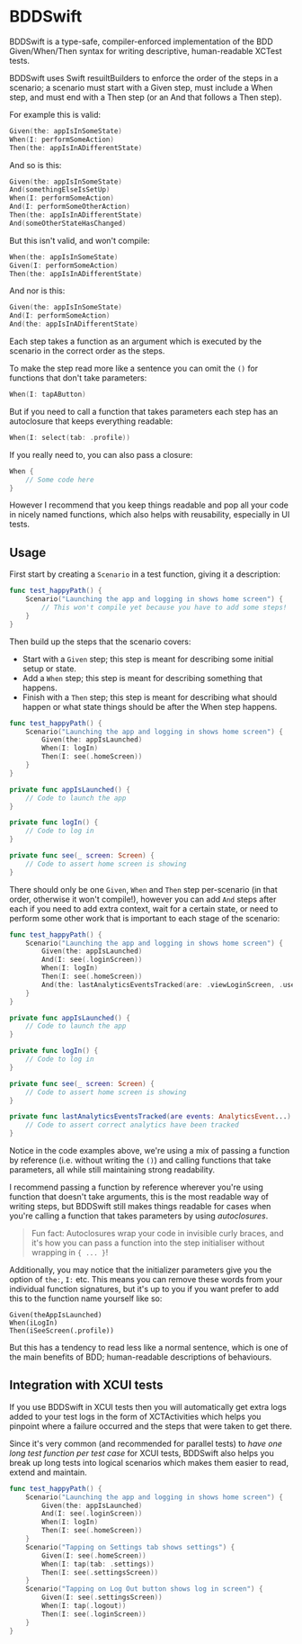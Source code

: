 # BDDSwift

BDDSwift is a type-safe, compiler-enforced implementation of the BDD Given/When/Then syntax for writing descriptive, 
human-readable XCTest tests.

BDDSwift uses Swift resuiltBuilders to enforce the order of the steps in a scenario; a scenario must start with a Given step, 
must include a When step, and must end with a Then step (or an And that follows a Then step).

For example this is valid:

```swift
Given(the: appIsInSomeState)
When(I: performSomeAction)
Then(the: appIsInADifferentState)
``` 

And so is this:

```swift
Given(the: appIsInSomeState)
And(somethingElseIsSetUp)
When(I: performSomeAction)
And(I: performSomeOtherAction)
Then(the: appIsInADifferentState)
And(someOtherStateHasChanged)
```

But this isn't valid, and won't compile:

```swift
When(the: appIsInSomeState)
Given(I: performSomeAction)
Then(the: appIsInADifferentState)
```

And nor is this:

```swift
Given(the: appIsInSomeState)
And(I: performSomeAction)
And(the: appIsInADifferentState)
```

Each step takes a function as an argument which is executed by the scenario in the correct order as the steps.

To make the step read more like a sentence you can omit the `()` for functions that don't take parameters:

```swift
When(I: tapAButton)
```

But if you need to call a function that takes parameters each step has an autoclosure that keeps everything readable: 

```swift
When(I: select(tab: .profile))
```

If you really need to, you can also pass a closure:

```swift
When {
    // Some code here
}
```

However I recommend that you keep things readable and pop all your code in nicely named functions, which also helps with reusability, 
especially in UI tests.

## Usage

First start by creating a `Scenario` in a test function, giving it a description:

```swift
func test_happyPath() {
    Scenario("Launching the app and logging in shows home screen") {
        // This won't compile yet because you have to add some steps!
    }
}
```

Then build up the steps that the scenario covers:

 - Start with a `Given` step; this step is meant for describing some initial setup or state. 
 - Add a `When` step; this step is meant for describing something that happens.
 - Finish with a `Then` step; this step is meant for describing what should happen or what state things should be after the When step happens.
 
```swift
func test_happyPath() {
    Scenario("Launching the app and logging in shows home screen") {
        Given(the: appIsLaunched)
        When(I: logIn)
        Then(I: see(.homeScreen))
    }
}

private func appIsLaunched() {
    // Code to launch the app
}

private func logIn() {
    // Code to log in
}

private func see(_ screen: Screen) {
    // Code to assert home screen is showing
}
```
 
There should only be one `Given`, `When` and `Then` step per-scenario (in that order, otherwise it won't compile!), 
however you can add `And` steps after each if you need to add extra context, wait for a certain state, or need to 
perform some other work that is important to each stage of the scenario:
 
```swift
func test_happyPath() {
    Scenario("Launching the app and logging in shows home screen") {
        Given(the: appIsLaunched)
        And(I: see(.loginScreen))
        When(I: logIn)
        Then(I: see(.homeScreen))
        And(the: lastAnalyticsEventsTracked(are: .viewLoginScreen, .userLogIn, .viewHomeScreen))
    }
}

private func appIsLaunched() {
    // Code to launch the app
}

private func logIn() {
    // Code to log in
}

private func see(_ screen: Screen) {
    // Code to assert home screen is showing
}

private func lastAnalyticsEventsTracked(are events: AnalyticsEvent...) {
    // Code to assert correct analytics have been tracked
}
```

Notice in the code examples above, we're using a mix of passing a function by reference (i.e. without writing the `()`) and calling 
functions that take parameters, all while still maintaining strong readability.

I recommend passing a function by reference wherever you're using function that doesn't take arguments, this is the most readable way of
writing steps, but BDDSwift still makes things readable for cases when you're calling a function that takes parameters by using _autoclosures_.

> Fun fact: Autoclosures wrap your code in invisible curly braces, and it's how you can pass a function into the step initialiser without wrapping in `{ ... }`!

Additionally, you may notice that the initializer parameters give you the option of `the:`, `I:` etc. This means you can remove these words 
from your individual function signatures, but it's up to you if you want prefer to add this to the function name yourself like so:

```
Given(theAppIsLaunched)
When(iLogIn)
Then(iSeeScreen(.profile))
```

But this has a tendency to read less like a normal sentence, which is one of the main benefits of BDD; human-readable descriptions of behaviours.

## Integration with XCUI tests

If you use BDDSwift in XCUI tests then you will automatically get extra logs added to your test logs in the form of XCTActivities which helps you 
pinpoint where a failure occurred and the steps that were taken to get there.

Since it's very common (and recommended for parallel tests) to _have one long test function per test case_ for XCUI tests, BDDSwift also helps 
you break up long tests into logical scenarios which makes them easier to read, extend and maintain.

```swift
func test_happyPath() {
    Scenario("Launching the app and logging in shows home screen") {
        Given(the: appIsLaunched)
        And(I: see(.loginScreen))
        When(I: logIn)
        Then(I: see(.homeScreen))
    }
    Scenario("Tapping on Settings tab shows settings") {
        Given(I: see(.homeScreen))
        When(I: tap(tab: .settings))
        Then(I: see(.settingsScreen))
    }
    Scenario("Tapping on Log Out button shows log in screen") {
        Given(I: see(.settingsScreen))
        When(I: tap(.logout))
        Then(I: see(.loginScreen))
    }
}
```
